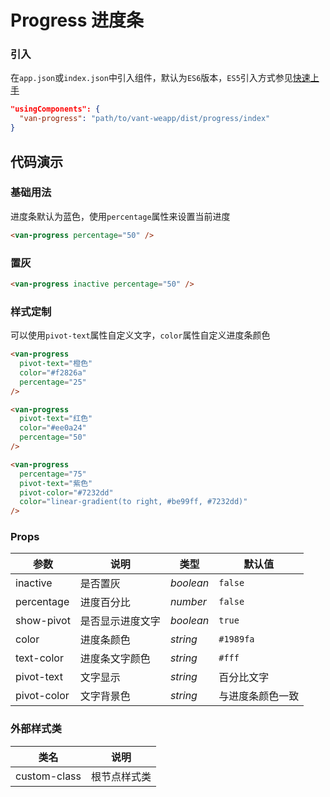 # Progress 进度条

### 引入
在`app.json`或`index.json`中引入组件，默认为`ES6`版本，`ES5`引入方式参见[快速上手](#/quickstart)

```json
"usingComponents": {
  "van-progress": "path/to/vant-weapp/dist/progress/index"
}
```

## 代码演示

### 基础用法

进度条默认为蓝色，使用`percentage`属性来设置当前进度

```html
<van-progress percentage="50" />
```


### 置灰

```html
<van-progress inactive percentage="50" />
```

### 样式定制

可以使用`pivot-text`属性自定义文字，`color`属性自定义进度条颜色

```html
<van-progress
  pivot-text="橙色"
  color="#f2826a"
  percentage="25"
/>

<van-progress
  pivot-text="红色"
  color="#ee0a24"
  percentage="50"
/>

<van-progress
  percentage="75"
  pivot-text="紫色"
  pivot-color="#7232dd"
  color="linear-gradient(to right, #be99ff, #7232dd)"
/>
```

### Props

| 参数 | 说明 | 类型 | 默认值 |
|-----------|-----------|-----------|-------------|
| inactive | 是否置灰 | *boolean* | `false` |
| percentage | 进度百分比 | *number* | `false` |
| show-pivot | 是否显示进度文字 | *boolean* | `true` |
| color | 进度条颜色 | *string* | `#1989fa` |
| text-color | 进度条文字颜色 | *string* | `#fff` |
| pivot-text | 文字显示 | *string* | 百分比文字 |
| pivot-color | 文字背景色 | *string* | 与进度条颜色一致 |

### 外部样式类

| 类名 | 说明 |
|-----------|-----------|
| custom-class | 根节点样式类 |
